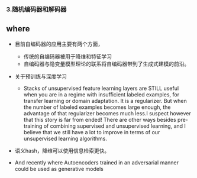 
### 3.随机编码器和解码器






## where 

* 目前自编码器的应用主要有两个方面，
    * 传统的自编码器被用于降维和特征学习
    * 自编码器与隐变量模型理论的联系将自编码器带到了生成式建模的前沿。

* 关于预训练与深度学习
    * Stacks of unsupervised feature learning layers are STILL useful when you are in a regime with insufficient labeled examples, 
    for transfer learning or domain adaptation. It is a regularizer.  But when the number of labeled examples becomes large enough,
    the advantage of that regularizer becomes much less.I suspect however that this story is far from ended!
    There are other ways besides pre-training of combining supervised and unsupervised learning, 
    and I believe that we still have a lot to improve in terms of our unsupervised learning algorithms. 

* 语义hash，降维可以使用信息检索更快。
* And recently where Autoencoders trained in an adversarial manner could be used as generative models
    